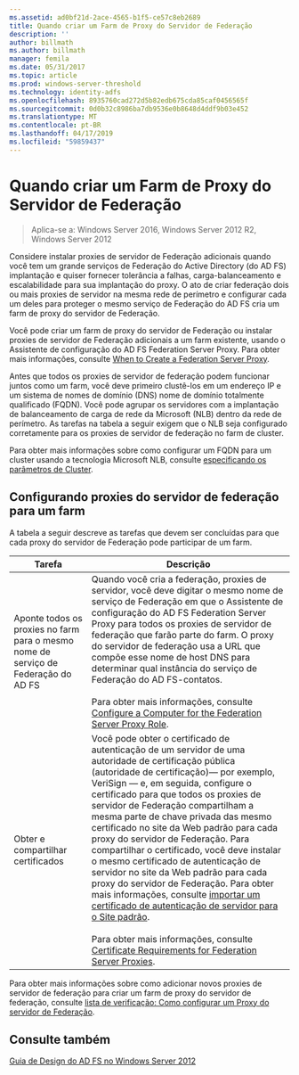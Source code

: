 ```yaml
---
ms.assetid: ad0bf21d-2ace-4565-b1f5-ce57c8eb2689
title: Quando criar um Farm de Proxy do Servidor de Federação
description: ''
author: billmath
ms.author: billmath
manager: femila
ms.date: 05/31/2017
ms.topic: article
ms.prod: windows-server-threshold
ms.technology: identity-adfs
ms.openlocfilehash: 8935760cad272d5b82edb675cda85caf0456565f
ms.sourcegitcommit: 0d0b32c8986ba7db9536e0b8648d4ddf9b03e452
ms.translationtype: MT
ms.contentlocale: pt-BR
ms.lasthandoff: 04/17/2019
ms.locfileid: "59859437"
---
```

# <a name="when-to-create-a-federation-server-proxy-farm"></a>Quando criar um Farm de Proxy do Servidor de Federação

>Aplica-se a: Windows Server 2016, Windows Server 2012 R2, Windows Server 2012

Considere instalar proxies de servidor de Federação adicionais quando você tem um grande serviços de Federação do Active Directory \(do AD FS\) implantação e quiser fornecer tolerância a falhas, carga\-balanceamento e escalabilidade para sua implantação do proxy. O ato de criar federação dois ou mais proxies de servidor na mesma rede de perímetro e configurar cada um deles para proteger o mesmo serviço de Federação do AD FS cria um farm de proxy do servidor de Federação.  
  
Você pode criar um farm de proxy do servidor de Federação ou instalar proxies de servidor de Federação adicionais a um farm existente, usando o Assistente de configuração do AD FS Federation Server Proxy. Para obter mais informações, consulte [When to Create a Federation Server Proxy](When-to-Create-a-Federation-Server-Proxy.md).  
  
Antes que todos os proxies de servidor de federação podem funcionar juntos como um farm, você deve primeiro clustê-los em um endereço IP e um sistema de nomes de domínio \(DNS\) nome de domínio totalmente qualificado \(FQDN\). Você pode agrupar os servidores com a implantação de balanceamento de carga de rede da Microsoft \(NLB\) dentro da rede de perímetro. As tarefas na tabela a seguir exigem que o NLB seja configurado corretamente para os proxies de servidor de federação no farm de cluster.  
  
Para obter mais informações sobre como configurar um FQDN para um cluster usando a tecnologia Microsoft NLB, consulte [especificando os parâmetros de Cluster](https://go.microsoft.com/fwlink/?linkid=74651).  
  
## <a name="configuring-federation-server-proxies-for-a-farm"></a>Configurando proxies do servidor de federação para um farm  
A tabela a seguir descreve as tarefas que devem ser concluídas para que cada proxy do servidor de Federação pode participar de um farm.  
  
|Tarefa|Descrição|  
|--------|---------------|  
|Aponte todos os proxies no farm para o mesmo nome de serviço de Federação do AD FS|Quando você cria a federação, proxies de servidor, você deve digitar o mesmo nome de serviço de Federação em que o Assistente de configuração do AD FS Federation Server Proxy para todos os proxies de servidor de federação que farão parte do farm. O proxy do servidor de federação usa a URL que compõe esse nome de host DNS para determinar qual instância do serviço de Federação do AD FS-contatos.<br /><br />Para obter mais informações, consulte [Configure a Computer for the Federation Server Proxy Role](../../ad-fs/deployment/Configure-a-Computer-for-the-Federation-Server-Proxy-Role.md).|  
|Obter e compartilhar certificados|Você pode obter o certificado de autenticação de um servidor de uma autoridade de certificação pública \(autoridade de certificação\)— por exemplo, VeriSign — e, em seguida, configure o certificado para que todos os proxies de servidor de Federação compartilham a mesma parte de chave privada das mesmo certificado no site da Web padrão para cada proxy do servidor de Federação. Para compartilhar o certificado, você deve instalar o mesmo certificado de autenticação de servidor no site da Web padrão para cada proxy do servidor de Federação. Para obter mais informações, consulte [importar um certificado de autenticação de servidor para o Site padrão](../../ad-fs/deployment/Import-a-Server-Authentication-Certificate-to-the-Default-Web-Site.md).<br /><br />Para obter mais informações, consulte [Certificate Requirements for Federation Server Proxies](Certificate-Requirements-for-Federation-Server-Proxies.md).|  
  
Para obter mais informações sobre como adicionar novos proxies de servidor de federação para criar um farm de proxy do servidor de federação, consulte [lista de verificação: Como configurar um Proxy do servidor de Federação](../../ad-fs/deployment/Checklist--Setting-Up-a-Federation-Server-Proxy.md).  
  
## <a name="see-also"></a>Consulte também
[Guia de Design do AD FS no Windows Server 2012](AD-FS-Design-Guide-in-Windows-Server-2012.md)
